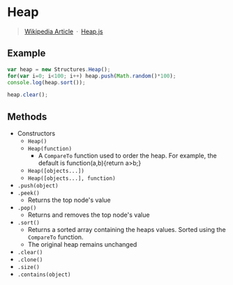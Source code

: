 # Heap

> [Wikipedia Article](http://en.wikipedia.org/wiki/Heap_%28data_structure%29)&ensp;&middot;&ensp;[Heap.js](../src/Heap.js)

## Example

```javascript
var heap = new Structures.Heap();
for(var i=0; i<100; i++) heap.push(Math.random()*100);
console.log(heap.sort());

heap.clear();
```

## Methods

* Constructors
  * `Heap()`
  * `Heap(function)`
    * A `CompareTo` function used to order the heap. For example, the default is function(a,b){return a>b;}
  * `Heap([objects...])`
  * `Heap([objects...], function)`
* `.push(object)`
* `.peek()`
  * Returns the top node's value
* `.pop()`
  * Returns and removes the top node's value
* `.sort()`
  * Returns a sorted array containing the heaps values. Sorted using the `CompareTo` function.
  * The original heap remains unchanged
* `.clear()`
* `.clone()`
* `.size()`
* `.contains(object)`